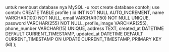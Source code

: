 untuk membuat database nya
MySQL -u root
create database contoh;
use contoh:
CREATE TABLE profile (
    id INT NOT NULL AUTO_INCREMENT,
    name VARCHAR(100) NOT NULL,
    email VARCHAR(150) NOT NULL UNIQUE,
    password VARCHAR(255) NOT NULL,
    profile_image VARCHAR(255),
    phone_number VARCHAR(15) UNIQUE,
    address TEXT,
    created_at DATETIME DEFAULT CURRENT_TIMESTAMP,
    updated_at DATETIME DEFAULT CURRENT_TIMESTAMP ON UPDATE CURRENT_TIMESTAMP,
    PRIMARY KEY (id)
);
